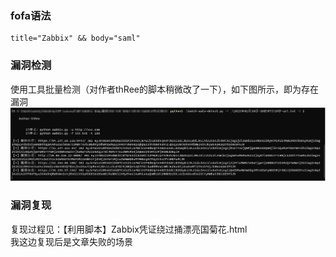 ### fofa语法
```
title="Zabbix" && body="saml"
```

### 漏洞检测
使用工具批量检测（对作者thRee的脚本稍微改了一下），如下图所示，即为存在漏洞  
![image](./pic/1.png)  

### 漏洞复现
复现过程见：【利用脚本】Zabbix凭证绕过捅漂亮国菊花.html  
我这边复现后是文章失败的场景  
